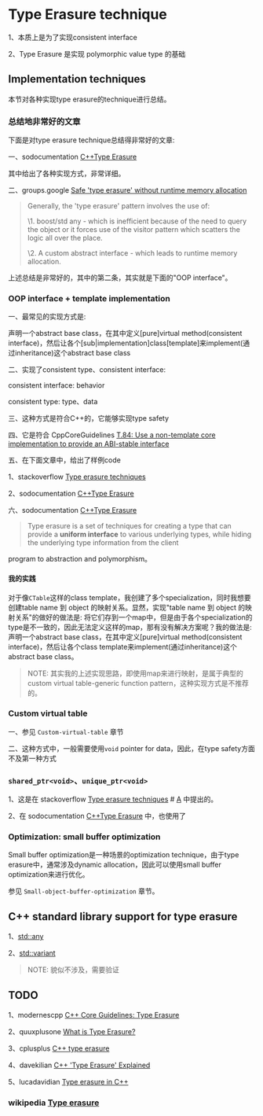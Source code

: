# Type Erasure technique

1、本质上是为了实现consistent interface

2、Type Erasure 是实现 polymorphic value type 的基础

## Implementation techniques

本节对各种实现type erasure的technique进行总结。

### 总结地非常好的文章

下面是对type erasure technique总结得非常好的文章:

一、sodocumentation [C++Type Erasure](https://sodocumentation.net/cplusplus/topic/2872/type-erasure)

其中给出了各种实现方式，非常详细。



二、groups.google [Safe 'type erasure' without runtime memory allocation](https://groups.google.com/a/isocpp.org/g/std-proposals/c/eWl57Y96_iI)

> Generally, the 'type erasure' pattern involves the use of:
>
> \1. boost/std any - which is inefficient because of the need to query the object or it forces use of the visitor pattern which scatters the logic all over the place.
>
> \2. A custom abstract interface - which leads to runtime memory allocation.
>
> 

上述总结是非常好的，其中的第二条，其实就是下面的"OOP interface"。



###  OOP interface + template implementation

一、最常见的实现方式是: 

声明一个abstract base class，在其中定义[pure]virtual method(consistent interface)，然后让各个[sub|implementation]class[template]来implement(通过inheritance)这个abstract base class

二、实现了consistent type、consistent interface:

consistent interface: behavior

consistent type: type、data

三、这种方式是符合C++的，它能够实现type safety

四、它是符合 CppCoreGuidelines [T.84: Use a non-template core implementation to provide an ABI-stable interface](https://github.com/isocpp/CppCoreGuidelines/blob/master/CppCoreGuidelines.md#t84-use-a-non-template-core-implementation-to-provide-an-abi-stable-interface)

五、在下面文章中，给出了样例code

1、stackoverflow [Type erasure techniques](https://stackoverflow.com/questions/5450159/type-erasure-techniques) 

2、sodocumentation [C++Type Erasure](https://sodocumentation.net/cplusplus/topic/2872/type-erasure)

六、sodocumentation [C++Type Erasure](https://sodocumentation.net/cplusplus/topic/2872/type-erasure)

> Type erasure is a set of techniques for creating a type that can provide a **uniform interface** to various underlying types, while hiding the underlying type information from the client

program to abstraction and polymorphism。

#### 我的实践

对于像`CTable`这样的class template，我创建了多个specialization，同时我想要创建table name 到 object 的映射关系。显然，实现"table name 到 object 的映射关系"的做好的做法是: 将它们存到一个map中，但是由于各个specialization的type是不一致的，因此无法定义这样的map，那有没有解决方案呢？我的做法是: 声明一个abstract base class，在其中定义[pure]virtual method(consistent interface)，然后让各个class template来implement(通过inheritance)这个abstract base class。

> NOTE: 其实我的上述实现思路，即使用map来进行映射，是属于典型的custom virtual table-generic function pattern，这种实现方式是不推荐的。



### Custom virtual table

一、参见 `Custom-virtual-table` 章节

二、这种方式中，一般需要使用`void` pointer for data，因此，在type safety方面不及第一种方式 



### `shared_ptr<void>`、`unique_ptr<void>`

1、这是在  stackoverflow [Type erasure techniques](https://stackoverflow.com/questions/5450159/type-erasure-techniques) # [A](https://stackoverflow.com/a/6044720)  中提出的。

2、在 sodocumentation [C++Type Erasure](https://sodocumentation.net/cplusplus/topic/2872/type-erasure) 中，也使用了

### Optimization: small buffer optimization

Small buffer optimization是一种场景的optimization technique，由于type erasure中，通常涉及dynamic allocation，因此可以使用small buffer optimization来进行优化。

参见 `Small-object-buffer-optimization` 章节。



## C++ standard library support for type erasure

1、[std::any](https://en.cppreference.com/w/cpp/utility/any)

2、[std::variant](https://en.cppreference.com/w/cpp/utility/variant)

> NOTE: 貌似不涉及，需要验证



## TODO

1、modernescpp [C++ Core Guidelines: Type Erasure](https://www.modernescpp.com/index.php/c-core-guidelines-type-erasure)

2、quuxplusone [ What is Type Erasure?](https://quuxplusone.github.io/blog/2019/03/18/what-is-type-erasure/)

3、cplusplus [C++ type erasure](http://www.cplusplus.com/articles/oz18T05o/)

4、davekilian [C++ 'Type Erasure' Explained](https://davekilian.com/cpp-type-erasure.html)

5、lucadavidian [Type erasure in C++](http://www.lucadavidian.com/2019/08/26/type-erasure-in-c/)



### wikipedia [Type erasure](http://en.wikipedia.org/wiki/Type_erasure)